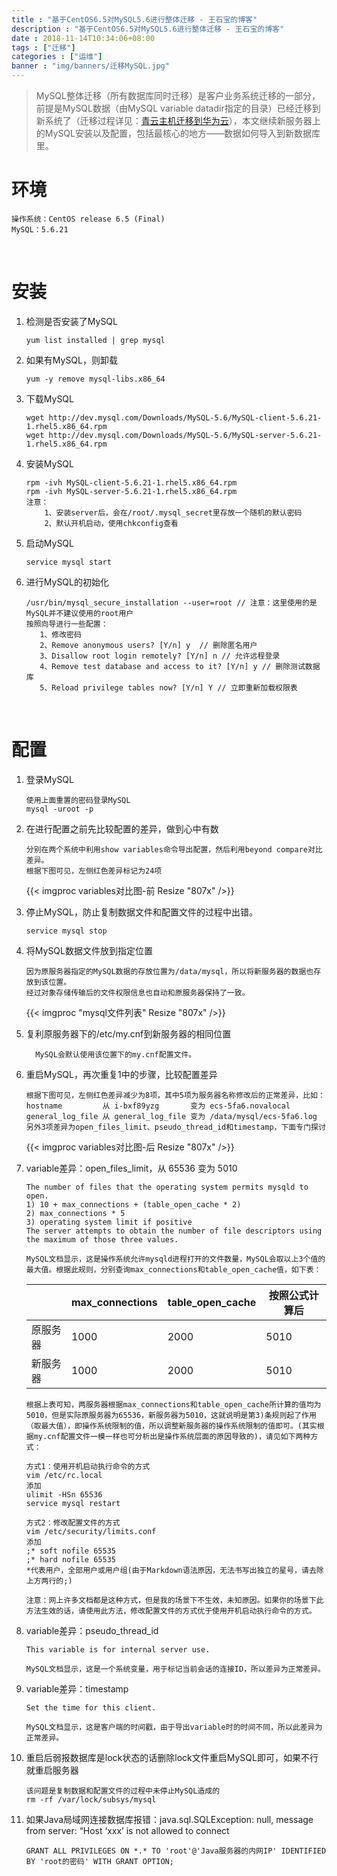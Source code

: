 ```yaml
---
title : "基于CentOS6.5对MySQL5.6进行整体迁移 - 王石宝的博客"
description : "基于CentOS6.5对MySQL5.6进行整体迁移 - 王石宝的博客"
date : 2018-11-14T10:34:06+08:00
tags : ["迁移"]
categories : ["运维"]
banner : "img/banners/迁移MySQL.jpg"
---
```


> MySQL整体迁移（所有数据库同时迁移）是客户业务系统迁移的一部分，前提是MySQL数据（由MySQL variable datadir指定的目录）已经迁移到新系统了（迁移过程详见：[青云主机迁移到华为云](/blog/2018/11/13/青云主机迁移到华为云/)），本文继续新服务器上的MySQL安装以及配置，包括最核心的地方——数据如何导入到新数据库里。

# 环境

```
操作系统：CentOS release 6.5 (Final)
MySQL：5.6.21
```

<br>

# 安装

1. 检测是否安装了MySQL

    ```
    yum list installed | grep mysql
    ```

2. 如果有MySQL，则卸载

    ```
    yum -y remove mysql-libs.x86_64
    ```

3. 下载MySQL

    ```
    wget http://dev.mysql.com/Downloads/MySQL-5.6/MySQL-client-5.6.21-1.rhel5.x86_64.rpm
    wget http://dev.mysql.com/Downloads/MySQL-5.6/MySQL-server-5.6.21-1.rhel5.x86_64.rpm
    ```

4. 安装MySQL

    ```
    rpm -ivh MySQL-client-5.6.21-1.rhel5.x86_64.rpm
    rpm -ivh MySQL-server-5.6.21-1.rhel5.x86_64.rpm
    注意：
        1、安装server后，会在/root/.mysql_secret里存放一个随机的默认密码
        2、默认开机启动，使用chkconfig查看
    ```

5. 启动MySQL

    ```
    service mysql start
    ```

6. 进行MySQL的初始化

    ```
    /usr/bin/mysql_secure_installation --user=root // 注意：这里使用的是MySQL并不建议使用的root用户
    按照向导进行一些配置：
       1、修改密码
       2、Remove anonymous users? [Y/n] y  // 删除匿名用户
       3、Disallow root login remotely? [Y/n] n // 允许远程登录
       4、Remove test database and access to it? [Y/n] y // 删除测试数据库
       5、Reload privilege tables now? [Y/n] Y // 立即重新加载权限表
    ```

    <br>

# 配置

1. 登录MySQL

    ```
    使用上面重置的密码登录MySQL
    mysql -uroot -p
    ```

2. 在进行配置之前先比较配置的差异，做到心中有数

    ```
    分别在两个系统中利用show variables命令导出配置，然后利用beyond compare对比差异。
    根据下图可见，左侧红色差异标记为24项
    ```

    {{< imgproc variables对比图-前 Resize "807x" />}}

3. 停止MySQL，防止复制数据文件和配置文件的过程中出错。

    ```
    service mysql stop
    ```

4. 将MySQL数据文件放到指定位置

    ```
    因为原服务器指定的MySQL数据的存放位置为/data/mysql，所以将新服务器的数据也存放到该位置。
    经过对象存储传输后的文件权限信息也自动和原服务器保持了一致。
    ```

    {{< imgproc "mysql文件列表" Resize "807x" />}}

5. 复利原服务器下的/etc/my.cnf到新服务器的相同位置

    ```
      MySQL会默认使用该位置下的my.cnf配置文件。
    ```

6. 重启MySQL，再次重复1中的步骤，比较配置差异

    ```
    根据下图可见，左侧红色差异减少为8项，其中5项为服务器名称修改后的正常差异，比如：
    hostname         从 i-bxf89yzg       变为 ecs-5fa6.novalocal
    general_log_file 从 general_log_file 变为 /data/mysql/ecs-5fa6.log
    另外3项差异为open_files_limit、pseudo_thread_id和timestamp，下面专门探讨
    ```

    {{< imgproc variables对比图-后 Resize "807x" />}}

7. variable差异：open_files_limit，从 65536 变为 5010

    ```
    The number of files that the operating system permits mysqld to open. 
    1) 10 + max_connections + (table_open_cache * 2)
    2) max_connections * 5
    3) operating system limit if positive
    The server attempts to obtain the number of file descriptors using the maximum of those three values.
    ```

    ```
    MySQL文档显示，这是操作系统允许mysqld进程打开的文件数量，MySQL会取以上3个值的最大值。根据此规则，分别查询max_connections和table_open_cache值，如下表：
    ```

    |          | max_connections | table_open_cache | 按照公式计算后 |
    | -------- | --------------- | ---------------- | -------------- |
    | 原服务器 | 1000            | 2000             | 5010           |
    | 新服务器 | 1000            | 2000             | 5010           |

    ```
    根据上表可知，两服务器根据max_connections和table_open_cache所计算的值均为5010，但是实际原服务器为65536，新服务器为5010，这就说明是第3)条规则起了作用（取最大值），即操作系统限制的值，所以调整新服务器的操作系统限制的值即可。(其实根据my.cnf配置文件一模一样也可分析出是操作系统层面的原因导致的)，请见如下两种方式：
    ```

    ```
    方式1：使用开机启动执行命令的方式
    vim /etc/rc.local
    添加
    ulimit -HSn 65536
    service mysql restart
    ```

    ```
    方式2：修改配置文件的方式
    vim /etc/security/limits.conf  
    添加
    ;* soft nofile 65535
    ;* hard nofile 65535
    *代表用户，全部用户或用户组(由于Markdown语法原因，无法书写出独立的星号，请去除上方两行的;)
    
    注意：网上许多文档都是这种方式，但是我的场景下不生效，未知原因。如果你的场景下此方法生效的话，请使用此方法，修改配置文件的方式优于使用开机启动执行命令的方式。
    ```

8. variable差异：pseudo_thread_id

    ```
    This variable is for internal server use.
    ```

    ```
    MySQL文档显示，这是一个系统变量，用于标记当前会话的连接ID，所以差异为正常差异。
    ```

9. variable差异：timestamp

    ```
    Set the time for this client. 
    ```

    ```
    MySQL文档显示，这是客户端的时间戳，由于导出variable时的时间不同，所以此差异为正常差异。
    ```

10. 重启后弱报数据库是lock状态的话删除lock文件重启MySQL即可，如果不行就重启服务器

    ```
    该问题是复制数据和配置文件的过程中未停止MySQL造成的
    rm -rf /var/lock/subsys/mysql
    ```

11. 如果Java局域网连接数据库报错：java.sql.SQLException: null, message from server: “Host ‘xxx’ is not allowed to connect

    ```
    GRANT ALL PRIVILEGES ON *.* TO 'root'@'Java服务器的内网IP' IDENTIFIED BY 'root的密码' WITH GRANT OPTION;
    ```


